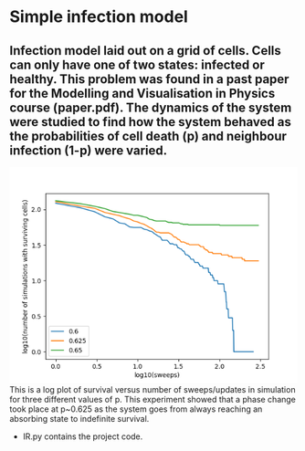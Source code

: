 # Simple infection model

## Infection model laid out on a grid of cells. Cells can only have one of two states: infected or healthy. This problem was found in a past paper for the Modelling and Visualisation in Physics course (paper.pdf). The dynamics of the system were studied to find how the system behaved as the probabilities of cell death (p) and neighbour infection (1-p) were varied.

![Log plot of survival versus number of sweeps/updates in simulation.](results/log_survival.png)
This is a log plot of survival versus number of sweeps/updates in simulation for three different values of p. This experiment showed that a phase change took place at p~0.625 as the system goes from always reaching an absorbing state to indefinite survival.

* IR.py contains the project code.